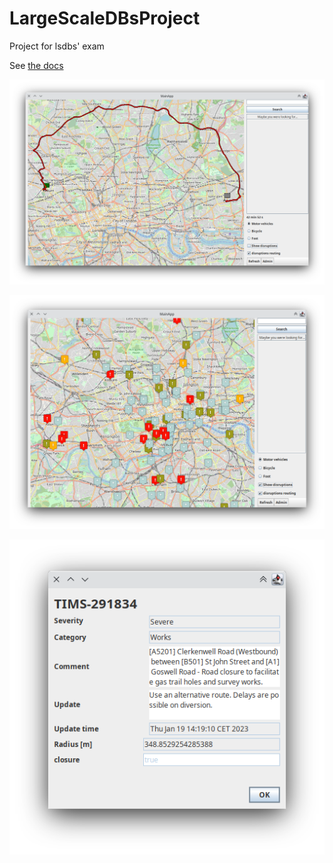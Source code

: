 # LargeScaleDBsProject
Project for lsdbs' exam

See [the docs](documentazione.pdf)

![](doc/report/assets/mainapp3.png)

![](doc/report/assets/mainapp2.png)

![](doc/report/assets/mainapp_dialog2.png)
